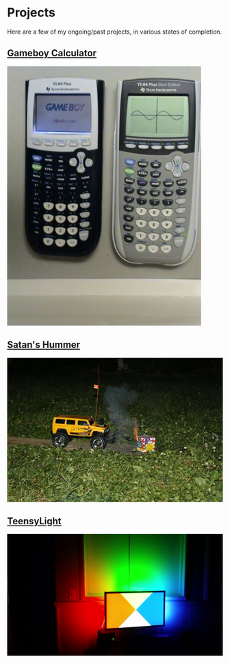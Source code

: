 # Projects

Here are a few of my ongoing/past projects, in various states of completion.

## [Gameboy Calculator](/gameboy-calculator)
[![](images/gameboy-calculator/23.jpg)](/gameboy-calculator)

## [Satan's Hummer](/satans-hummer)
[![](images/satans-hummer/7.jpg)](/satans-hummer)

## [TeensyLight](/teensy-light)
[![](images/teensy-light/1.png)](/teensy-light)
